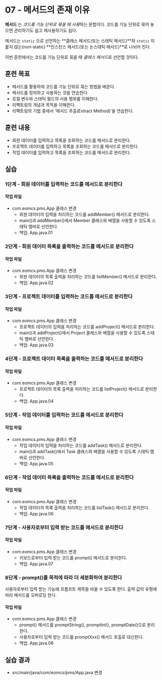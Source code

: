 # 07 - 메서드의 존재 이유

**메서드** 는 *코드를 기능 단위로 묶을 때 사용*하는 문법이다. 
코드를 기능 단위로 묶어 놓으면 관리하기도 쉽고 재사용하기도 쉽다.

메서드는 `static` 으로 선언하는 **클래스 메서드(또는 스태틱 메서드)**와
`static` 이 붙지 않는(non-static) **인스턴스 메서드(또는 논스태틱 메서드)**로 나뉘어 진다.

이번 훈련에서는 코드를 기능 단위로 묶을 때 *클래스 메서드*로 선언할 것이다.  

## 훈련 목표

- 메서드를 활용하여 코드를 기능 단위로 묶는 방법을 배운다.
- 메서드를 정의하고 사용하는 것을 연습한다.
- 로컬 변수와 스태틱 필드의 사용 범위를 이해한다.
- 리팩토링의 개념과 목적을 이해한다.
- 리팩토링의 기법 중에서 '메서드 추출(Extract Method)'을 연습한다.

## 훈련 내용

- 회원 데이터를 입력하고 목록을 조회하는 코드를 메서드로 분리한다.
- 프로젝트 데이터를 입력하고 목록을 조회하는 코드를 메서드로 분리한다.
- 작업 데이터를 입력하고 목록을 조회하는 코드를 메서드로 분리한다.

## 실습

### 1단계 - 회원 데이터를 입력하는 코드를 메서드로 분리한다

#### 작업 파일

- com.eomcs.pms.App 클래스 변경 
  - 회원 데이터의 입력을 처리하는 코드를 addMember() 메서드로 분리한다.
  - main()과 addMember()에서 Member 클래스와 배열을 사용할 수 있도록 스태틱 멤버로 선언한다.
  - 백업: App.java.01

### 2단계 - 회원 데이터 목록을 출력하는 코드를 메서드로 분리한다

#### 작업 파일

- com.eomcs.pms.App 클래스 변경 
  - 회원 데이터의 목록 출력을 처리하는 코드를 listMember() 메서드로 분리한다.
  - 백업: App.java.02

### 3단계 - 프로젝트 데이터를 입력하는 코드를 메서드로 분리한다

#### 작업 파일

- com.eomcs.pms.App 클래스 변경 
    - 프로젝트 데이터의 입력을 처리하는 코드를 addProject() 메서드로 분리한다.
    - main()과 addProject()에서 Project 클래스와 배열을 사용할 수 있도록 스태틱 멤버로 선언한다.
    - 백업: App.java.03

### 4단계 - 프로젝트 데이터 목록을 출력하는 코드를 메서드로 분리한다

#### 작업 파일

- com.eomcs.pms.App 클래스 변경 
  - 프로젝트 데이터의 목록 출력을 처리하는 코드를 listProject() 메서드로 분리한다.
  - 백업: App.java.04

### 5단계 - 작업 데이터를 입력하는 코드를 메서드로 분리한다

#### 작업 파일

- com.eomcs.pms.App 클래스 변경 
  - 작업 데이터의 입력을 처리하는 코드를 addTask() 메서드로 분리한다.
  - main()과 addTask()에서 Task 클래스와 배열을 사용할 수 있도록 스태틱 멤버로 선언한다.
  - 백업: App.java.05

### 6단계 - 작업 데이터 목록을 출력하는 코드를 메서드로 분리한다

#### 작업 파일

- com.eomcs.pms.App 클래스 변경 
  - 작업 데이터의 목록 출력을 처리하는 코드를 listTask() 메서드로 분리한다.
  - 백업: App.java.06

### 7단계 - 사용자로부터 입력 받는 코드를 메서드로 분리한다

#### 작업 파일

- com.eomcs.pms.App 클래스 변경
  - 키보드로부터 입력 받는 코드를 prompt() 메서드로 분리한다.
  - 백업: App.java.07

### 8단계 - prompt()를 목적에 따라 더 세분화하여 분리한다

사용자로부터 입력 받는 기능에 프롬프트 제목을 바꿀 수 있도록 한다. 출력 값의 유형에 따라 메서드를 오버로딩 한다.

#### 작업 파일

- com.eomcs.pms.App 클래스 변경
  - prompt() 메서드를 promptString(), promptInt(), promptDate()으로 분리한다.
  - 사용자로부터 입력 받는 코드를 promptXxx() 메서드 호출로 대신한다.
  - 백업: App.java.08

## 실습 결과

- src/main/java/com/eomcs/pms/App.java 변경
